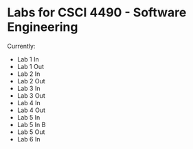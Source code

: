 # Labs for CSCI 4490 - Software Engineering

Currently:

* Lab 1 In
* Lab 1 Out
* Lab 2 In
* Lab 2 Out
* Lab 3 In
* Lab 3 Out
* Lab 4 In
* Lab 4 Out
* Lab 5 In
* Lab 5 In B
* Lab 5 Out
* Lab 6 In
